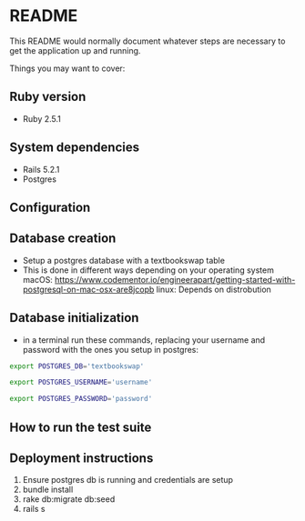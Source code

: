 # README

This README would normally document whatever steps are necessary to get the
application up and running.

Things you may want to cover:

## Ruby version
* Ruby 2.5.1

## System dependencies
* Rails 5.2.1
* Postgres

## Configuration

## Database creation
* Setup a postgres database with a textbookswap table
* This is done in different ways depending on your operating system
    macOS: https://www.codementor.io/engineerapart/getting-started-with-postgresql-on-mac-osx-are8jcopb
    linux: Depends on distrobution

## Database initialization
* in a terminal run these commands, replacing your username and password with the ones you setup in postgres:
```bash
export POSTGRES_DB='textbookswap'
```
```bash
export POSTGRES_USERNAME='username'
```
```bash
export POSTGRES_PASSWORD='password'
```

## How to run the test suite

## Deployment instructions 
1. Ensure postgres db is running and credentials are setup
2. bundle install
3. rake db:migrate db:seed
4. rails s